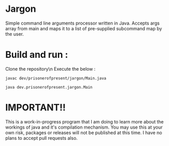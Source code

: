 # Jargon

Simple command line arguments processor written in Java. Accepts args array from main and maps it to a list of pre-supplied subcommand map by the user.

# Build and run : 

Clone the repository\n
Execute the below : 

```console
javac dev/prisonerofpresent/jargon/Main.java

java dev.prisonerofpresent.jargon.Main
```
# IMPORTANT!!

This is a work-in-progress program that I am doing to learn more about the workings of java and it's compilation mechanism. You may use this at your own risk, packages or releases will not be published at this time. I have no plans to accept pull requests also. 
